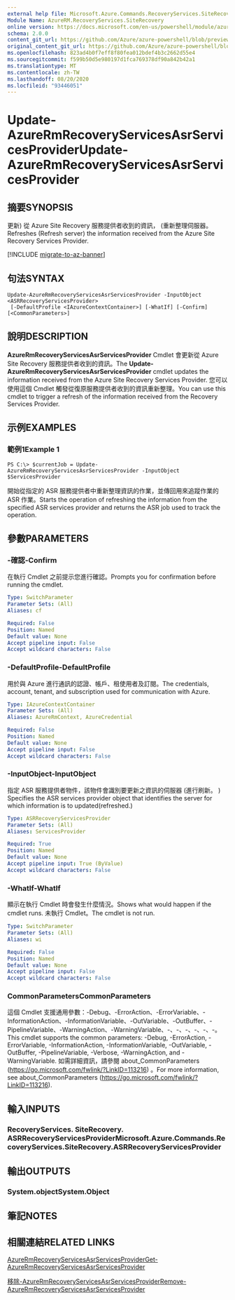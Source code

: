 ```yaml
---
external help file: Microsoft.Azure.Commands.RecoveryServices.SiteRecovery.dll-Help.xml
Module Name: AzureRM.RecoveryServices.SiteRecovery
online version: https://docs.microsoft.com/en-us/powershell/module/azurerm.recoveryservices.siterecovery/update-azurermrecoveryservicesasrservicesprovider
schema: 2.0.0
content_git_url: https://github.com/Azure/azure-powershell/blob/preview/src/ResourceManager/RecoveryServices.SiteRecovery/Commands.RecoveryServices.SiteRecovery/help/Update-AzureRmRecoveryServicesAsrServicesProvider.md
original_content_git_url: https://github.com/Azure/azure-powershell/blob/preview/src/ResourceManager/RecoveryServices.SiteRecovery/Commands.RecoveryServices.SiteRecovery/help/Update-AzureRmRecoveryServicesAsrServicesProvider.md
ms.openlocfilehash: 823ad4b0f7eff8f80fea012bdef4b3c2662d55e4
ms.sourcegitcommit: f599b50d5e980197d1fca769378df90a842b42a1
ms.translationtype: MT
ms.contentlocale: zh-TW
ms.lasthandoff: 08/20/2020
ms.locfileid: "93446051"
---
```

# <span data-ttu-id="67c8d-101">Update-AzureRmRecoveryServicesAsrServicesProvider</span><span class="sxs-lookup"><span data-stu-id="67c8d-101">Update-AzureRmRecoveryServicesAsrServicesProvider</span></span>

## <span data-ttu-id="67c8d-102">摘要</span><span class="sxs-lookup"><span data-stu-id="67c8d-102">SYNOPSIS</span></span>
<span data-ttu-id="67c8d-103">更新) 從 Azure Site Recovery 服務提供者收到的資訊， (重新整理伺服器。</span><span class="sxs-lookup"><span data-stu-id="67c8d-103">Refreshes (Refresh server) the information received from the Azure Site Recovery Services Provider.</span></span>

[!INCLUDE [migrate-to-az-banner](../../includes/migrate-to-az-banner.md)]

## <span data-ttu-id="67c8d-104">句法</span><span class="sxs-lookup"><span data-stu-id="67c8d-104">SYNTAX</span></span>

```
Update-AzureRmRecoveryServicesAsrServicesProvider -InputObject <ASRRecoveryServicesProvider>
 [-DefaultProfile <IAzureContextContainer>] [-WhatIf] [-Confirm] [<CommonParameters>]
```

## <span data-ttu-id="67c8d-105">說明</span><span class="sxs-lookup"><span data-stu-id="67c8d-105">DESCRIPTION</span></span>
<span data-ttu-id="67c8d-106">**AzureRmRecoveryServicesAsrServicesProvider** Cmdlet 會更新從 Azure Site Recovery 服務提供者收到的資訊。</span><span class="sxs-lookup"><span data-stu-id="67c8d-106">The **Update-AzureRmRecoveryServicesAsrServicesProvider** cmdlet updates the information received from the Azure Site Recovery Services Provider.</span></span> <span data-ttu-id="67c8d-107">您可以使用這個 Cmdlet 觸發從復原服務提供者收到的資訊重新整理。</span><span class="sxs-lookup"><span data-stu-id="67c8d-107">You can use this cmdlet to trigger a refresh of the information received from the Recovery Services Provider.</span></span>

## <span data-ttu-id="67c8d-108">示例</span><span class="sxs-lookup"><span data-stu-id="67c8d-108">EXAMPLES</span></span>

### <span data-ttu-id="67c8d-109">範例1</span><span class="sxs-lookup"><span data-stu-id="67c8d-109">Example 1</span></span>
```
PS C:\> $currentJob = Update-AzureRmRecoveryServicesAsrServicesProvider -InputObject $ServicesProvider
```

<span data-ttu-id="67c8d-110">開始從指定的 ASR 服務提供者中重新整理資訊的作業，並傳回用來追蹤作業的 ASR 作業。</span><span class="sxs-lookup"><span data-stu-id="67c8d-110">Starts the operation of refreshing the information from the specified ASR services provider and returns the ASR job used to track the operation.</span></span>

## <span data-ttu-id="67c8d-111">參數</span><span class="sxs-lookup"><span data-stu-id="67c8d-111">PARAMETERS</span></span>

### <span data-ttu-id="67c8d-112">-確認</span><span class="sxs-lookup"><span data-stu-id="67c8d-112">-Confirm</span></span>
<span data-ttu-id="67c8d-113">在執行 Cmdlet 之前提示您進行確認。</span><span class="sxs-lookup"><span data-stu-id="67c8d-113">Prompts you for confirmation before running the cmdlet.</span></span>

```yaml
Type: SwitchParameter
Parameter Sets: (All)
Aliases: cf

Required: False
Position: Named
Default value: None
Accept pipeline input: False
Accept wildcard characters: False
```

### <span data-ttu-id="67c8d-114">-DefaultProfile</span><span class="sxs-lookup"><span data-stu-id="67c8d-114">-DefaultProfile</span></span>
<span data-ttu-id="67c8d-115">用於與 Azure 進行通訊的認證、帳戶、租使用者及訂閱。</span><span class="sxs-lookup"><span data-stu-id="67c8d-115">The credentials, account, tenant, and subscription used for communication with Azure.</span></span>
```yaml
Type: IAzureContextContainer
Parameter Sets: (All)
Aliases: AzureRmContext, AzureCredential

Required: False
Position: Named
Default value: None
Accept pipeline input: False
Accept wildcard characters: False
```

### <span data-ttu-id="67c8d-116">-InputObject</span><span class="sxs-lookup"><span data-stu-id="67c8d-116">-InputObject</span></span>
<span data-ttu-id="67c8d-117">指定 ASR 服務提供者物件，該物件會識別要更新之資訊的伺服器 (進行刷新。 ) </span><span class="sxs-lookup"><span data-stu-id="67c8d-117">Specifies the ASR services provider object that identifies the server for which information is to updated(refreshed.)</span></span>

```yaml
Type: ASRRecoveryServicesProvider
Parameter Sets: (All)
Aliases: ServicesProvider

Required: True
Position: Named
Default value: None
Accept pipeline input: True (ByValue)
Accept wildcard characters: False
```

### <span data-ttu-id="67c8d-118">-WhatIf</span><span class="sxs-lookup"><span data-stu-id="67c8d-118">-WhatIf</span></span>
<span data-ttu-id="67c8d-119">顯示在執行 Cmdlet 時會發生什麼情況。</span><span class="sxs-lookup"><span data-stu-id="67c8d-119">Shows what would happen if the cmdlet runs.</span></span> <span data-ttu-id="67c8d-120">未執行 Cmdlet。</span><span class="sxs-lookup"><span data-stu-id="67c8d-120">The cmdlet is not run.</span></span>

```yaml
Type: SwitchParameter
Parameter Sets: (All)
Aliases: wi

Required: False
Position: Named
Default value: None
Accept pipeline input: False
Accept wildcard characters: False
```

### <span data-ttu-id="67c8d-121">CommonParameters</span><span class="sxs-lookup"><span data-stu-id="67c8d-121">CommonParameters</span></span>
<span data-ttu-id="67c8d-122">這個 Cmdlet 支援通用參數：-Debug、-ErrorAction、-ErrorVariable、-InformationAction、-InformationVariable、-OutVariable、-OutBuffer、-PipelineVariable、-WarningAction、-WarningVariable、-、-、-、-、-、-。</span><span class="sxs-lookup"><span data-stu-id="67c8d-122">This cmdlet supports the common parameters: -Debug, -ErrorAction, -ErrorVariable, -InformationAction, -InformationVariable, -OutVariable, -OutBuffer, -PipelineVariable, -Verbose, -WarningAction, and -WarningVariable.</span></span> <span data-ttu-id="67c8d-123">如需詳細資訊，請參閱 about_CommonParameters (https://go.microsoft.com/fwlink/?LinkID=113216) 。</span><span class="sxs-lookup"><span data-stu-id="67c8d-123">For more information, see about_CommonParameters (https://go.microsoft.com/fwlink/?LinkID=113216).</span></span>

## <span data-ttu-id="67c8d-124">輸入</span><span class="sxs-lookup"><span data-stu-id="67c8d-124">INPUTS</span></span>

### <span data-ttu-id="67c8d-125">RecoveryServices. SiteRecovery. ASRRecoveryServicesProvider</span><span class="sxs-lookup"><span data-stu-id="67c8d-125">Microsoft.Azure.Commands.RecoveryServices.SiteRecovery.ASRRecoveryServicesProvider</span></span>

## <span data-ttu-id="67c8d-126">輸出</span><span class="sxs-lookup"><span data-stu-id="67c8d-126">OUTPUTS</span></span>

### <span data-ttu-id="67c8d-127">System.object</span><span class="sxs-lookup"><span data-stu-id="67c8d-127">System.Object</span></span>

## <span data-ttu-id="67c8d-128">筆記</span><span class="sxs-lookup"><span data-stu-id="67c8d-128">NOTES</span></span>

## <span data-ttu-id="67c8d-129">相關連結</span><span class="sxs-lookup"><span data-stu-id="67c8d-129">RELATED LINKS</span></span>

[<span data-ttu-id="67c8d-130">AzureRmRecoveryServicesAsrServicesProvider</span><span class="sxs-lookup"><span data-stu-id="67c8d-130">Get-AzureRmRecoveryServicesAsrServicesProvider</span></span>](./Get-AzureRmRecoveryServicesAsrServicesProvider.md)

[<span data-ttu-id="67c8d-131">移除-AzureRmRecoveryServicesAsrServicesProvider</span><span class="sxs-lookup"><span data-stu-id="67c8d-131">Remove-AzureRmRecoveryServicesAsrServicesProvider</span></span>](./Remove-AzureRmRecoveryServicesAsrServicesProvider.md)

